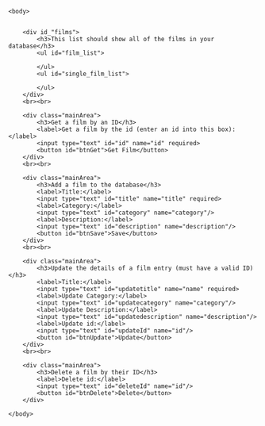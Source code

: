 <!DOCTYPE html>
<html>
	<head>
	<script src="http://ajax.googleapis.com/ajax/libs/jquery/2.2.0/jquery.min.js"></script>
	<script src="w3.js"></script>
	<script src="http://code.jquery.com/jquery-1.7.1.min.js"></script>
    <script src="jquery.tmpl.js"></script>
   <script src="knockout-x.y.z.js"></script>
	</head>
	
	<body>


		<div id_"films">
			<h3>This list should show all of the films in your database</h3>
			<ul id="film_list">
				
			</ul>
			<ul id="single_film_list">
				
			</ul>
		</div>
		<br><br>
		
		<div class="mainArea">
			<h3>Get a film by an ID</h3>
			<label>Get a film by the id (enter an id into this box):</label>
			<input type="text" id="id" name="id" required> 
			<button id="btnGet">Get Film</button>
		</div>
		<br><br>

		<div class="mainArea">
			<h3>Add a film to the database</h3>
			<label>Title:</label>
			<input type="text" id="title" name="title" required> 
			<label>Category:</label>
			<input type="text" id="category" name="category"/> 
			<label>Description:</label>
			<input type="text" id="description" name="description"/> 
			<button id="btnSave">Save</button>
		</div>
		<br><br>
		
		<div class="mainArea">
			<h3>Update the details of a film entry (must have a valid ID)</h3>
			<label>Title:</label>
			<input type="text" id="updatetitle" name="name" required> 
			<label>Update Category:</label>
			<input type="text" id="updatecategory" name="category"/> 
			<label>Update Description:</label>
			<input type="text" id="updatedescription" name="description"/> 
			<label>Update id:</label>
			<input type="text" id="updateId" name="id"/> 
			<button id="btnUpdate">Update</button>
		</div>
		<br><br>
		
		<div class="mainArea">
			<h3>Delete a film by their ID</h3>
			<label>Delete id:</label>
			<input type="text" id="deleteId" name="id"/> 
			<button id="btnDelete">Delete</button>
		</div>
		
	</body>
</html>
